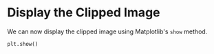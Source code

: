 # Display the Clipped Image

We can now display the clipped image using Matplotlib's `show` method.

```python
plt.show()
```

